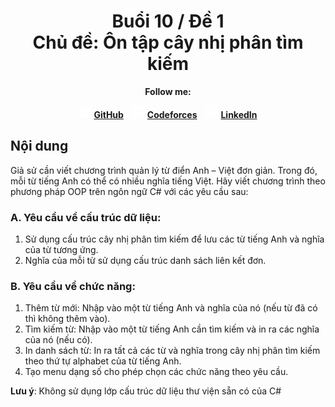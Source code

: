 <div align="center">
	<h1>Buổi 10 / Đề 1<br>Chủ đề: Ôn tập cây nhị phân tìm kiếm</h1>
</div>

<div align="center">
  <p><strong>Follow me:</strong></p>
</div>

<div align="center">
  <p>
    <img src="https://github.com/k1enn/Web_Programming/blob/main/Buoi1/Bai01/images/github.png" alt="GitHub Logo" width="20" height="20" />
    <strong><a href="https://github.com/k1enn" target="_blank">GitHub</a></strong>
    <img style="padding-left: 10px;" src="https://github.com/k1enn/Web_Programming/blob/main/Buoi1/Bai01/images/codeforces.png" alt="Codeforces Logo" width="20" height="20" />
    <strong><a href="https://codeforces.com/profile/dinhtrungkien" target="_blank">Codeforces</a></strong>
    <img style="padding-left: 10px;" src="https://github.com/k1enn/Web_Programming/blob/main/Buoi1/Bai01/images/linkedin.png" alt="LinkedIn Logo" width="20" height="20" />
    <strong><a href="https://www.linkedin.com/in/k1enn/" target="_blank">LinkedIn</a></strong>
  </p>
</div>

## Nội dung
Giả sử cần viết chương trình quản lý từ điển Anh – Việt đơn giản. Trong đó, mỗi từ tiếng Anh có thể có nhiều nghĩa tiếng Việt. Hãy viết chương trình theo phương pháp OOP trên ngôn ngữ C# với các yêu cầu sau: 
### A.	Yêu cầu về cấu trúc dữ liệu:
1.	Sử dụng cấu trúc cây nhị phân tìm kiếm để lưu các từ tiếng Anh và nghĩa của từ tương ứng.
2.	Nghĩa của mỗi từ sử dụng cấu trúc danh sách liên kết đơn.
### B.	Yêu cầu về chức năng:
1.	Thêm từ mới: Nhập vào một từ tiếng Anh và nghĩa của nó (nếu từ đã có thì không thêm vào).
2.	Tìm kiếm từ: Nhập vào một từ tiếng Anh cần tìm kiếm và in ra các nghĩa của nó (nếu có).
3.	In danh sách từ: In ra tất cả các từ và nghĩa trong cây nhị phân tìm kiếm theo thứ tự alphabet của từ tiếng Anh.
4.	Tạo menu dạng số cho phép chọn các chức năng theo yêu cầu.

**Lưu ý**: Không sử dụng lớp cấu trúc dữ liệu thư viện sẵn có của C# 
